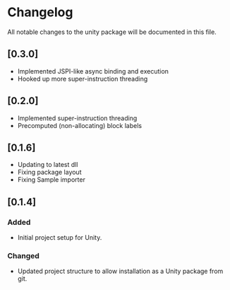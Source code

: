 # Changelog

All notable changes to the unity package will be documented in this file.

## [0.3.0]
- Implemented JSPI-like async binding and execution
- Hooked up more super-instruction threading

## [0.2.0]
- Implemented super-instruction threading
- Precomputed (non-allocating) block labels

## [0.1.6]
- Updating to latest dll
- Fixing package layout
- Fixing Sample importer

## [0.1.4]
### Added
- Initial project setup for Unity.

### Changed
- Updated project structure to allow installation as a Unity package from git.
